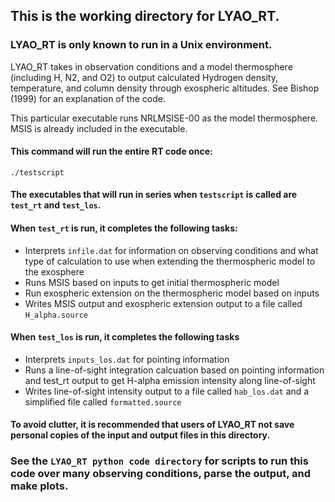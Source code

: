 ## This is the working directory for LYAO_RT.

### LYAO_RT is only known to run in a Unix environment.

LYAO_RT takes in observation conditions and a model thermosphere (including H, N2, and O2) to output calculated Hydrogen density, temperature, and column density through exospheric altitudes. See Bishop (1999) for an explanation of the code.

This particular executable runs NRLMSISE-00 as the model thermosphere. MSIS is already included in the executable.

#### This command will run the entire RT code once:
```
./testscript
```

#### The executables that will run in series when ```testscript``` is called are ```test_rt``` and ```test_los```.

#### When ```test_rt``` is run, it completes the following tasks:

* Interprets ```infile.dat``` for information on observing conditions and what type of calculation to use when extending the thermospheric model to the exosphere
* Runs MSIS based on inputs to get initial thermospheric model
* Run exospheric extension on the thermospheric model based on inputs
* Writes MSIS output and exospheric extension output to a file called ```H_alpha.source```

#### When ```test_los``` is run, it completes the following tasks

* Interprets ```inputs_los.dat``` for pointing information
* Runs a line-of-sight integration calcuation based on pointing information and test_rt output to get H-alpha emission intensity along line-of-sight
* Writes line-of-sight intensity output to a file called ```hab_los.dat``` and a simplified file called ```formatted.source```

#### To avoid clutter, it is recommended that users of LYAO_RT not save personal copies of the input and output files in this directory. 

### See the ```LYAO_RT python code directory``` for scripts to run this code over many observing conditions, parse the output, and make plots.
